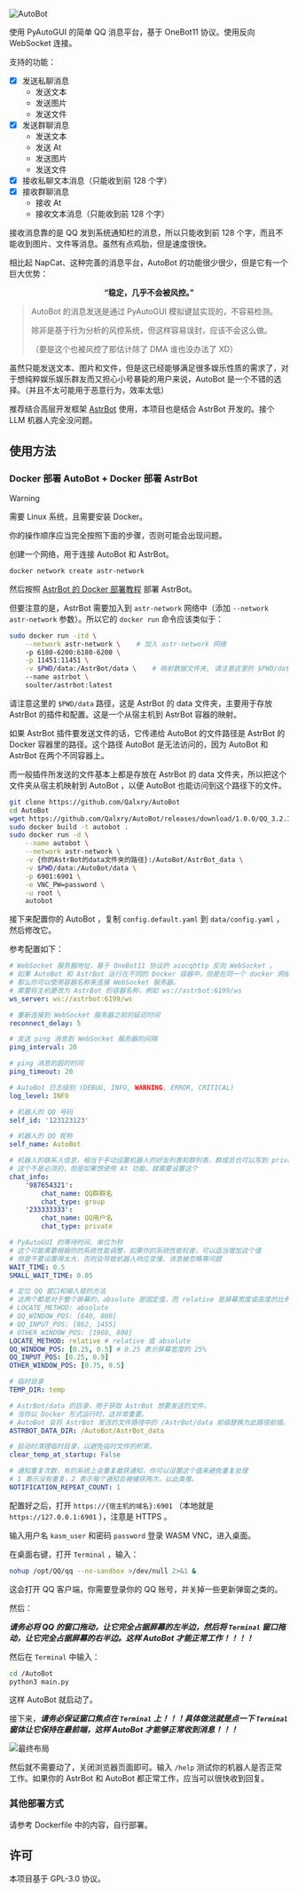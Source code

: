 ![AutoBot](https://socialify.git.ci/Qalxry/AutoBot/image?description=1&font=Jost&logo=https%3A%2F%2Fraw.githubusercontent.com%2FQalxry%2FAutoBot%2Frefs%2Fheads%2Fmain%2Fassets%2Flogo.png&name=1&owner=1&pattern=Plus&stargazers=1&theme=Auto)

使用 PyAutoGUI 的简单 QQ 消息平台，基于 OneBot11 协议。使用反向 WebSocket 连接。

支持的功能：

- [x] 发送私聊消息
   - 发送文本
   - 发送图片
   - 发送文件
- [x] 发送群聊消息
   - 发送文本
   - 发送 At
   - 发送图片
   - 发送文件
- [x] 接收私聊文本消息（只能收到前 128 个字）
- [x] 接收群聊消息
   - 接收 At
   - 接收文本消息（只能收到前 128 个字）

接收消息靠的是 QQ 发到系统通知栏的消息，所以只能收到前 128 个字，而且不能收到图片、文件等消息。虽然有点鸡肋，但是速度很快。

相比起 NapCat、这种完善的消息平台，AutoBot 的功能很少很少，但是它有一个巨大优势：

<p align='center'><b>“稳定，几乎不会被风控。”</b></p>

> AutoBot 的消息发送是通过 PyAutoGUI 模拟键鼠实现的，不容易检测。
>
> 除非是基于行为分析的风控系统，但这样容易误封，应该不会这么做。
>
>（要是这个也被风控了那估计除了 DMA 谁也没办法了 XD）

虽然只能发送文本、图片和文件，但是这已经能够满足很多娱乐性质的需求了，对于想纯粹娱乐娱乐群友而又担心小号暴毙的用户来说，AutoBot 是一个不错的选择。（并且不太可能用于恶意行为，效率太低）

推荐结合高层开发框架 [AstrBot](https://github.com/Soulter/AstrBot) 使用，本项目也是结合 AstrBot 开发的。接个 LLM 机器人完全没问题。

## 使用方法

### Docker 部署 AutoBot + Docker 部署 AstrBot

> [!WARNING]
>
> 需要 Linux 系统，且需要安装 Docker。
>
> 你的操作顺序应当完全按照下面的步骤，否则可能会出现问题。

创建一个网络，用于连接 AutoBot 和 AstrBot。

```bash
docker network create astr-network
```

然后按照 [AstrBot 的 Docker 部署教程](https://astrbot.soulter.top/deploy/astrbot/docker.html) 部署 AstrBot。

但要注意的是，AstrBot 需要加入到 `astr-network` 网络中（添加 `--network astr-network` 参数）。所以它的 `docker run` 命令应该类似于：

```bash
sudo docker run -itd \
    --network astr-network \    # 加入 astr-network 网络
    -p 6180-6200:6180-6200 \
    -p 11451:11451 \
    -v $PWD/data:/AstrBot/data \    # 映射数据文件夹, 请注意这里的 $PWD/data 路径, 后面 AutoBot 部署时会用到
    --name astrbot \
    soulter/astrbot:latest
```

请注意这里的 `$PWD/data` 路径，这是 AstrBot 的 data 文件夹，主要用于存放 AstrBot 的插件和配置。这是一个从宿主机到 AstrBot 容器的映射。

如果 AstrBot 插件要发送文件的话，它传递给 AutoBot 的文件路径是 AstrBot 的 Docker 容器里的路径。这个路径 AutoBot 是无法访问的，因为 AutoBot 和 AstrBot 在两个不同容器上。

而一般插件所发送的文件基本上都是存放在 AstrBot 的 data 文件夹，所以把这个文件夹从宿主机映射到 AutoBot ，以便 AutoBot 也能访问到这个路径下的文件。

```bash
git clone https://github.com/Qalxry/AutoBot
cd AutoBot
wget https://github.com/Qalxry/AutoBot/releases/download/1.0.0/QQ_3.2.12_240927_amd64_01.deb -O ./bin/QQ_3.2.12_240927_amd64_01.deb
sudo docker build -t autobot .
sudo docker run -d \
    --name autobot \
    --network astr-network \
    -v {你的AstrBot的data文件夹的路径}:/AutoBot/AstrBot_data \
    -v $PWD/data:/AutoBot/data \
    -p 6901:6901 \
    -e VNC_PW=password \
    -u root \
    autobot
```

接下来配置你的 AutoBot ，复制 `config.default.yaml` 到 `data/config.yaml` ，然后修改它。

参考配置如下：

```yaml
# WebSocket 服务器地址，基于 OneBot11 协议的 aiocqhttp 反向 WebSocket 。
# 如果 AutoBot 和 AstrBot 运行在不同的 Docker 容器中，但是在同一个 docker 网络下，
# 那么你可以使用容器名称来连接 WebSocket 服务器。
# 需要将主机更改为 AstrBot 的容器名称，例如 ws://astrbot:6199/ws
ws_server: ws://astrbot:6199/ws

# 重新连接到 WebSocket 服务器之前的延迟时间
reconnect_delay: 5

# 发送 ping 消息到 WebSocket 服务器的间隔
ping_interval: 20

# ping 消息的超时时间
ping_timeout: 20

# AutoBot 日志级别 (DEBUG, INFO, WARNING, ERROR, CRITICAL)
log_level: INFO

# 机器人的 QQ 号码
self_id: '123123123'

# 机器人的 QQ 昵称
self_name: AutoBot

# 机器人的联系人信息，相当于手动设置机器人的好友列表和群列表，群成员也可以写到 private 里
# 这个不是必须的，但是如果想使用 At 功能，就需要设置这个
chat_info:
    '987654321':
        chat_name: QQ群群名
        chat_type: group
    '233333333':
        chat_name: QQ用户名
        chat_type: private

# PyAutoGUI 的等待时间，单位为秒
# 这个可能需要根据你的系统性能调整，如果你的系统性能较差，可以适当增加这个值
# 但是不要设置得太大，否则会导致机器人响应变慢、消息被忽略等问题
WAIT_TIME: 0.5
SMALL_WAIT_TIME: 0.05

# 定位 QQ 窗口和输入框的方法
# 这两个都是对于整个屏幕的，absolute 是固定值，而 relative 是屏幕宽度或高度的比例
# LOCATE_METHOD: absolute
# QQ_WINDOW_POS: [640, 800]
# QQ_INPUT_POS: [862, 1455]
# OTHER_WINDOW_POS: [1960, 800]
LOCATE_METHOD: relative # relative 或 absolute
QQ_WINDOW_POS: [0.25, 0.5] # 0.25 表示屏幕宽度的 25%
QQ_INPUT_POS: [0.25, 0.9]
OTHER_WINDOW_POS: [0.75, 0.5]

# 临时目录
TEMP_DIR: temp

# AstrBot/data 的目录，用于获取 AstrBot 想要发送的文件。
# 当你以 Docker 形式运行时，这非常重要。
# AutoBot 会将 AstrBot 发送的文件路径中的 /AstrBot/data 前缀替换为此路径前缀。
ASTRBOT_DATA_DIR: /AutoBot/AstrBot_data

# 启动时清理临时目录，以避免临时文件的积累。
clear_temp_at_startup: False

# 通知重复次数，有的系统上会重复截获通知，你可以设置这个值来避免重复处理
# 1 表示没有重复，2 表示每个通知会被捕获两次，以此类推。
NOTIFICATION_REPEAT_COUNT: 1
```

配置好之后，打开 `https://{宿主机的域名}:6901` （本地就是 `https://127.0.0.1:6901` ），注意是 HTTPS 。

输入用户名 `kasm_user` 和密码 `password` 登录 WASM VNC，进入桌面。

在桌面右键，打开 `Terminal` ，输入：

```bash
nohup /opt/QQ/qq --no-sandbox >/dev/null 2>&1 &
```

这会打开 QQ 客户端，你需要登录你的 QQ 账号，并关掉一些更新弹窗之类的。

然后：

***请务必将 QQ 的窗口拖动，让它完全占据屏幕的左半边，然后将 `Terminal` 窗口拖动，让它完全占据屏幕的右半边。这样 AutoBot 才能正常工作！！！！***

然后在 `Terminal` 中输入：

```bash
cd /AutoBot
python3 main.py
```

这样 AutoBot 就启动了。

接下来，***请务必保证窗口焦点在 `Terminal` 上！！！具体做法就是点一下 `Terminal` 窗体让它保持在最前端，这样 AutoBot 才能够正常收到消息！！！***

![最终布局](./assets/image.png)

然后就不需要动了，关闭浏览器页面即可。输入 `/help` 测试你的机器人是否正常工作。如果你的 AstrBot 和 AutoBot 都正常工作，应当可以很快收到回复。

### 其他部署方式

请参考 Dockerfile 中的内容，自行部署。

## 许可

本项目基于 GPL-3.0 协议。
